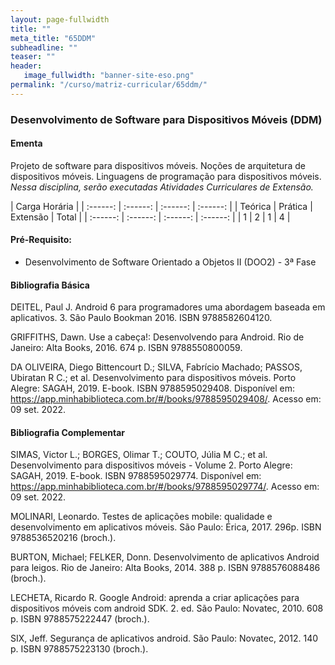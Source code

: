 ```yaml
---
layout: page-fullwidth
title: ""
meta_title: "65DDM"
subheadline: ""
teaser: ""
header:
   image_fullwidth: "banner-site-eso.png"
permalink: "/curso/matriz-curricular/65ddm/"
---
```


### **Desenvolvimento de Software para Dispositivos Móveis (DDM)**

#### **Ementa**

Projeto de software para dispositivos móveis. Noções de arquitetura de dispositivos móveis. Linguagens de programação para dispositivos móveis. *Nessa disciplina, serão executadas Atividades Curriculares de Extensão.* 

| Carga Horária | 
| :------: | :------: | :------: | :------: |
| Teórica | Prática | Extensão | Total |
| :------: | :------: | :------: | :------: |
| 1 | 2 | 1 | 4 |

#### **Pré-Requisito:**

- Desenvolvimento de Software Orientado a Objetos II (DOO2) - 3ª Fase

#### **Bibliografia Básica** 

DEITEL, Paul J. Android 6 para programadores uma abordagem baseada em aplicativos. 3. São Paulo Bookman 2016. ISBN 9788582604120. 

GRIFFITHS, Dawn. Use a cabeça!: Desenvolvendo para Android. Rio de Janeiro: Alta Books, 2016. 674 p. ISBN 9788550800059. 

DA OLIVEIRA, Diego Bittencourt D.; SILVA, Fabrício Machado; PASSOS, Ubiratan R C.; et al. Desenvolvimento para dispositivos móveis. Porto Alegre: SAGAH, 2019. E-book. ISBN 9788595029408. Disponível em: https://app.minhabiblioteca.com.br/#/books/9788595029408/. Acesso em: 09 set. 2022. 

#### **Bibliografia Complementar**

SIMAS, Victor L.; BORGES, Olimar T.; COUTO, Júlia M C.; et al. Desenvolvimento para dispositivos móveis - Volume 2. Porto Alegre: SAGAH, 2019. E-book. ISBN 9788595029774. Disponível em: https://app.minhabiblioteca.com.br/#/books/9788595029774/. Acesso em: 09 set. 2022. 

MOLINARI, Leonardo. Testes de aplicações mobile: qualidade e desenvolvimento em aplicativos móveis. São Paulo: Érica, 2017. 296p. ISBN 9788536520216 (broch.). 

BURTON, Michael; FELKER, Donn. Desenvolvimento de aplicativos Android para leigos. Rio de Janeiro: Alta Books, 2014. 388 p. ISBN 9788576088486 (broch.). 

LECHETA, Ricardo R. Google Android: aprenda a criar aplicações para dispositivos móveis com android SDK. 2. ed. São Paulo: Novatec, 2010. 608 p. ISBN 9788575222447 (broch.). 

SIX, Jeff. Segurança de aplicativos android. São Paulo: Novatec, 2012. 140 p. ISBN 9788575223130 (broch.).